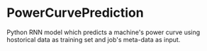 # PowerCurvePrediction
Python RNN model which predicts a machine's power curve using hostorical data as training set and job's meta-data as input.

